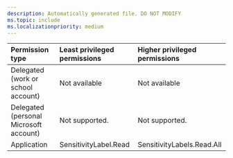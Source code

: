 ```yaml
---
description: Automatically generated file. DO NOT MODIFY
ms.topic: include
ms.localizationpriority: medium
---
```


|Permission type|Least privileged permissions|Higher privileged permissions|
|:---|:---|:---|
|Delegated (work or school account)|Not available|Not available|
|Delegated (personal Microsoft account)|Not supported.|Not supported.|
|Application|SensitivityLabel.Read|SensitivityLabels.Read.All|

